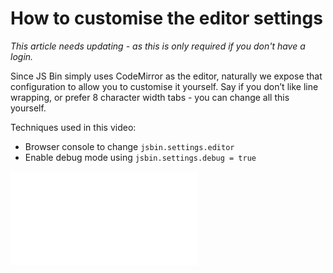 # How to customise the editor settings

*This article needs updating - as this is only required if you don't have a login.*

Since JS Bin simply uses CodeMirror as the editor, naturally we expose that configuration to allow you to customise it yourself. Say if you don’t like line wrapping, or prefer 8 character width tabs - you can change all this yourself.

Techniques used in this video:

* Browser console to change `jsbin.settings.editor`
* Enable debug mode using `jsbin.settings.debug = true`

<div class="embed-container">
  <iframe src="//www.youtube.com/embed/pzFqaRJwNQ8" frameborder="0" allowfullscreen></iframe>
</div>
